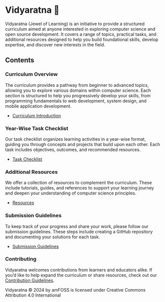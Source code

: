 # Vidyaratna  :gem:

Vidyaratna (Jewel of Learning) is an initiative to provide a structured curriculum aimed at anyone interested in exploring computer science and open source development. It covers a range of topics, practical tasks, and additional resources designed to help you build foundational skills, develop expertise, and discover new interests in the field.

## Contents

### Curriculum Overview

The curriculum provides a pathway from beginner to advanced topics, allowing you to explore various domains within computer science. Each section is structured to help you progressively develop your skills, from programming fundamentals to web development, system design, and mobile application development.

- [Curriculum Introduction](docs/curriculum.md)

### Year-Wise Task Checklist

Our task checklist organizes learning activities in a year-wise format, guiding you through concepts and projects that build upon each other. Each task includes objectives, outcomes, and recommended resources.

- [Task Checklist]()

### Additional Resources

We offer a collection of resources to complement the curriculum. These include tutorials, guides, and references to support your learning journey and deepen your understanding of computer science principles.

- [Resources](docs/resources.md)

### Submission Guidelines

To keep track of your progress and share your work, please follow our submission guidelines. These steps include creating a GitHub repository and documenting your solutions for each task.

- [Submission Guidelines]()

### Contributing

Vidyaratna welcomes contributions from learners and educators alike. If you’d like to help expand the curriculum or share resources, check out our [Contribution Guidelines](./contributing.md).

Vidyaratna © 2024 by amFOSS is licensed under Creative Commons Attribution 4.0 International